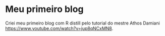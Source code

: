 # Meu primeiro blog
Criei meu primeiro blog com R distill pelo tutorial do mestre Athos Damiani https://www.youtube.com/watch?v=jup8qNCxMN8.
